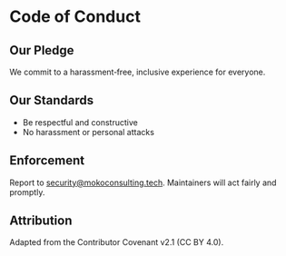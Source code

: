 <!--
* Copyright (C) 2025
*  Jonathan Miller || Moko Consulting <jmiller@mokoconsulting.tech>
*
* This file is part of a Moko Consulting project.
*
* SPDX-License-Identifier: GPL-3.0-or-later
*
* This program is free software; you can redistribute it and/or modify
\t*  it under the terms of the GNU General Public License as published by
\t*  the Free Software Foundation; either version 3 of the License, or
\t*  (at your option) any later version.
*
* This program is distributed in the hope that it will be useful,
\t*  but WITHOUT ANY WARRANTY; without even the implied warranty of
*  MERCHANTABILITY or FITNESS FOR A PARTICULAR PURPOSE. See the GNU
*  General Public License for more details.
*
* You should have received a copy of the GNU General Public License
\t *  along with this program. If not, see <https://www.gnu.org/licenses/>.
-->

<!--FILE INFORMATION
 * INGROUP:   MokoDefaults
 * FILE:      CODE_OF_CONDUCT.md
 * VERSION  1.0
 * BRIEF:     Community expectations and enforcement guidelines
 * PATH:      ./CODE_OF_CONDUCT.md
 * NOTE:      Adapted with attribution from the Contributor Covenant v2.1
-->

# Code of Conduct

## Our Pledge
We commit to a harassment‑free, inclusive experience for everyone.

## Our Standards
- Be respectful and constructive
- No harassment or personal attacks

## Enforcement
Report to security@mokoconsulting.tech. Maintainers will act fairly and promptly.

## Attribution
Adapted from the Contributor Covenant v2.1 (CC BY 4.0).
